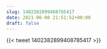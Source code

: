 ```yaml
---
slug: 1402382899408785417
date: 2021-06-08 21:51:52+00:00
draft: false
---
```


{{< tweet 1402382899408785417 >}}
